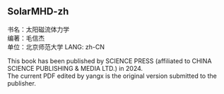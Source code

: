 ## SolarMHD-zh

书名：太阳磁流体力学  
编著：毛信杰  
单位：北京师范大学
LANG: zh-CN

This book has been published by SCIENCE PRESS (affiliated to CHINA SCIENCE PUBLISHING & MEDIA LTD.) in 2024.  
The current PDF edited by yangx is the original version submitted to the publisher.  
